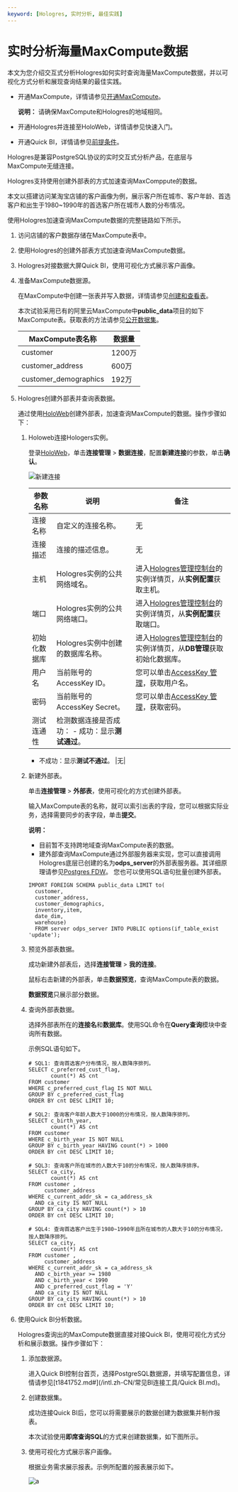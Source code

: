 ```yaml
---
keyword: [Hologres, 实时分析, 最佳实践]
---
```


# 实时分析海量MaxCompute数据

本文为您介绍交互式分析Hologres如何实时查询海量MaxCompute数据，并以可视化方式分析和展现查询结果的最佳实践。

-   开通MaxCompute，详情请参见[开通MaxCompute](/intl.zh-CN/准备工作/开通MaxCompute.md)。

    **说明：** 请确保MaxCompute和Hologres的地域相同。

-   开通Hologres并连接至HoloWeb，详情请参见快速入门。
-   开通Quick BI，详情请参见[前提条件]()。

Hologres是兼容PostgreSQL协议的实时交互式分析产品，在底层与MaxCompute无缝连接。

Hologres支持使用创建外部表的方式加速查询MaxComppute的数据。

本文以搭建访问某淘宝店铺的客户画像为例，展示客户所在城市、客户年龄、首选客户和出生于1980~1990年的首选客户所在城市人数的分布情况。

使用Hologres加速查询MaxCompute数据的完整链路如下所示。

1.  访问店铺的客户数据存储在MaxCompute表中。
2.  使用Hologres的创建外部表方式加速查询MaxCompute数据。
3.  Hologres对接数据大屏Quick BI，使用可视化方式展示客户画像。

1.  准备MaxCompute数据源。

    在MaxCompute中创建一张表并写入数据，详情请参见[创建和查看表](/intl.zh-CN/快速入门/创建和查看表.md)。

    本次试验采用已有的阿里云MaxCompute中**public\_data**项目的如下MaxCompute表。获取表的方法请参见[公开数据集](https://yq.aliyun.com/articles/89763?spm=a2c4g.11186623.2.8.14d01099q4lXK2)。

    |MaxCompute表名称|数据量|
    |-------------|---|
    |customer|1200万|
    |customer\_address|600万|
    |customer\_demographics|192万|

2.  Hologres创建外部表并查询表数据。

    通过使用[HoloWeb](https://holoweb-cn-shanghai.data.aliyun.com/connect)创建外部表，加速查询MaxCompute的数据。操作步骤如下：

    1.  Holoweb连接Hologers实例。

        登录[HoloWeb](https://holoweb-cn-shanghai.data.aliyun.com/connect)，单击**连接管理** \> **数据连接**，配置**新建连接**的参数，单击**确认**。

        ![新建连接](https://static-aliyun-doc.oss-cn-hangzhou.aliyuncs.com/assets/img/zh-CN/5560409951/p116502.png)

        |参数名称|说明|备注|
        |----|--|--|
        |连接名称|自定义的连接名称。|无|
        |连接描述|连接的描述信息。|无|
        |主机|Hologres实例的公共网络域名。|进入[Hologres管理控制台](https://hologram.console.aliyun.com/#/instance)的实例详情页，从**实例配置**获取主机。|
        |端口|Hologres实例的公共网络端口。|进入[Hologres管理控制台](https://hologram.console.aliyun.com/#/instance)的实例详情页，从**实例配置**获取端口。|
        |初始化数据库|Hologres实例中创建的数据库名称。|进入[Hologres管理控制台](https://hologram.console.aliyun.com/#/instance)的实例详情页，从**DB管理**获取初始化数据库。|
        |用户名|当前账号的AccessKey ID。|您可以单击[AccessKey 管理](https://usercenter.console.aliyun.com/?spm=5176.2020520153.nav-right.dak.3bcf415dCWGUBj#/manage/ak)，获取用户名。|
        |密码|当前账号的AccessKey Secret。|您可以单击[AccessKey 管理](https://usercenter.console.aliyun.com/?spm=5176.2020520153.nav-right.dak.3bcf415dCWGUBj#/manage/ak)，获取密码。|
        |测试连通性|检测数据连接是否成功：         -   成功：显示**测试通过**。
        -   不成功：显示**测试不通过**。
|无|

    2.  新建外部表。

        单击**连接管理** \> **外部表**，使用可视化的方式创建外部表。

        输入MaxCompute表的名称，就可以索引出表的字段，您可以根据实际业务，选择需要同步的表字段，单击**提交**。

        **说明：**

        -   目前暂不支持跨地域查询MaxCompute表的数据。
        -   建外部查询MaxCompute通过外部服务器来实现，您可以直接调用Hologres底层已创建的名为**odps\_server**的外部表服务器。其详细原理请参见[Postgres FDW](https://www.postgresql.org/docs/11/postgres-fdw.html?spm=a2c4g.11186623.2.11.7e476020Gyif3k)。
        您也可以使用SQL语句批量创建外部表。

        ```
        IMPORT FOREIGN SCHEMA public_data LIMIT to(
          customer,
          customer_address,
          customer_demographics,
          inventory,item,
          date_dim,
          warehouse) 
          FROM server odps_server INTO PUBLIC options(if_table_exist 'update');
        ```

    3.  预览外部表数据。

        成功新建外部表后，选择**连接管理** \> **我的连接**。

        鼠标右击新建的外部表，单击**数据预览**，查询MaxCompute表的数据。

        **数据预览**只展示部分数据。

    4.  查询外部表数据。

        选择外部表所在的**连接名**和**数据库**。使用SQL命令在**Query查询**模块中查询所有数据。

        示例SQL语句如下。

        ```
        # SQL1: 查询首选客户分布情况，按人数降序排列。
        SELECT c_preferred_cust_flag,
               count(*) AS cnt
        FROM customer
        WHERE c_preferred_cust_flag IS NOT NULL
        GROUP BY c_preferred_cust_flag
        ORDER BY cnt DESC LIMIT 10;
        
        # SQL2: 查询客户年龄人数大于1000的分布情况，按人数降序排列。
        SELECT c_birth_year,
               count(*) AS cnt
        FROM customer
        WHERE c_birth_year IS NOT NULL
        GROUP BY c_birth_year HAVING count(*) > 1000
        ORDER BY cnt DESC LIMIT 10;
        
        # SQL3: 查询客户所在城市的人数大于10的分布情况，按人数降序排序。
        SELECT ca_city,
               count(*) AS cnt
        FROM customer ,
             customer_address
        WHERE c_current_addr_sk = ca_address_sk
          AND ca_city IS NOT NULL
        GROUP BY ca_city HAVING count(*) > 10
        ORDER BY cnt DESC LIMIT 10;
        
        # SQL4: 查询首选客户出生于1980~1990年且所在城市的人数大于10的分布情况，按人数降序排列。
        SELECT ca_city,
               count(*) AS cnt
        FROM customer ,
             customer_address
        WHERE c_current_addr_sk = ca_address_sk
          AND c_birth_year >= 1980
          AND c_birth_year < 1990
          AND c_preferred_cust_flag = 'Y'
          AND ca_city IS NOT NULL
        GROUP BY ca_city HAVING count(*) > 10
        ORDER BY cnt DESC LIMIT 10;
        ```

3.  使用Quick BI分析数据。

    Hologres查询出的MaxCompute数据直接对接Quick BI，使用可视化方式分析和展示数据。操作步骤如下：

    1.  添加数据源。

        进入Quick BI控制台首页，选择PostgreSQL数据源，并填写配置信息，详情请参见[t1841752.md\#](/intl.zh-CN/常见BI连接工具/Quick BI.md)。

    2.  创建数据集。

        成功连接Quick BI后，您可以将需要展示的数据创建为数据集并制作报表。

        本次试验使用**即席查询SQL**的方式来创建数据集，如下图所示。

    3.  使用可视化方式展示客户画像。

        根据业务需求展示报表。示例所配置的报表展示如下。

        ![a](https://static-aliyun-doc.oss-cn-hangzhou.aliyuncs.com/assets/img/zh-CN/6560409951/p120766.png)


